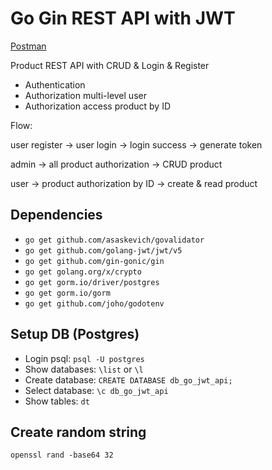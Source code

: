# Go Gin REST API with JWT

[Postman](https://documenter.getpostman.com/view/16534190/2s93RXrAJB)

Product REST API with CRUD & Login & Register

- Authentication
- Authorization multi-level user
- Authorization access product by ID

Flow:

user register -> user login -> login success -> generate token

admin -> all product authorization -> CRUD product

user -> product authorization by ID -> create & read product

## Dependencies

- `go get github.com/asaskevich/govalidator`
- `go get github.com/golang-jwt/jwt/v5`
- `go get github.com/gin-gonic/gin`
- `go get golang.org/x/crypto`
- `go get gorm.io/driver/postgres`
- `go get gorm.io/gorm`
- `go get github.com/joho/godotenv`

## Setup DB (Postgres)

- Login psql: `psql -U postgres`
- Show databases: `\list` or `\l`
- Create database: `CREATE DATABASE db_go_jwt_api;`
- Select database: `\c db_go_jwt_api`
- Show tables: `dt`

## Create random string

`openssl rand -base64 32`
